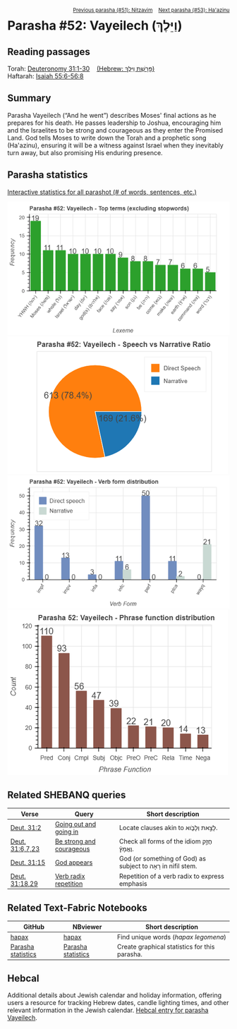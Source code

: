 <span style="float: right;"><sup> <a href="../51%20-%20Nitzavim">Previous parasha (#51): Nitzavim</a> &nbsp;&nbsp; <a href="../53%20-%20Ha'azinu">Next parasha (#53): Ha'azinu</a></sup></span>

# Parasha #52: Vayeilech (וַיֵּלֶךְ)

## Reading passages

Torah: <a href="https://www.stepbible.org/?q=version=NASB2020|reference=Deut.31-30&options=HNVUG" target="_blank">Deuteronomy 31:1-30</a> &nbsp;&nbsp; <a href="https://tikkun.io/#/p/vayeilech" target="_blank">(Hebrew: פָּרָשַׁת וַיֵּלֶךְ)</a><br>
Haftarah: 
<a href="https://www.stepbible.org/?q=version=NASB2020|reference=Is.55:6-56:8&options=HNVUG" target="_blank">Isaiah 55:6-56:8</a>

## Summary

Parasha Vayeilech (“And he went”) describes Moses' final actions as he prepares for his death. He passes leadership to Joshua, encouraging him and the Israelites to be strong and courageous as they enter the Promised Land. God tells Moses to write down the Torah and a prophetic song (Ha'azinu), ensuring it will be a witness against Israel when they inevitably turn away, but also promising His enduring presence.

## Parasha statistics

<a href="../../General/metrics_distribution.html" target="_blank">Interactive statistics for all parashot (# of words, sentences, etc.)</a>

<img src="top_terms.png">
<img src="speech_narrative_ratio.png">
<img src="verbform_distribution.png">
<img src="phrase_function_distribution.png">

## Related SHEBANQ queries


Verse | Query | Short description
--- | --- | --- 
<a href="https://www.stepbible.org/?q=version=NASB2020\|reference=Deut.31:2&options=HNVUG" target="_blank">Deut. 31:2</a> | <a href="https://shebanq.ancient-data.org/hebrew/text?iid=7119&version=2021&page=1&mr=r&qw=q" target="_blank">Going out and going in</a> | Locate clauses akin to לָצֵ֣את וְלָבֹ֑וא.
<a href="https://www.stepbible.org/?q=version=NASB2020\|reference=Deut.31:6;7;23&options=HNVUG" target="_blank">Deut. 31:6,7,23</a> | <a href="https://shebanq.ancient-data.org/hebrew/text?iid=7120&version=2021&page=1&mr=r&qw=q" target="_blank">Be strong and courageous</a> | Check all forms of the idiom חֲזַ֣ק וֶאֱמָץ֒.
<a href="https://www.stepbible.org/?q=version=NASB2020\|reference=Deut.31:15&options=HNVUG" target="_blank">Deut. 31:15</a> | <a href="https://shebanq.ancient-data.org/hebrew/text?iid=6876&version=2021&page=1&mr=r&qw=q" target="_blank">God appears</a> | God (or something of God) as subject to רָאָה in nifil stem.
<a href="https://www.stepbible.org/?q=version=NASB2020\|reference=Deut.31:18,29&options=HNVUG" target="_blank">Deut. 31:18,29</a> | <a href="https://shebanq.ancient-data.org/hebrew/text?iid=6089&version=2021&page=1&mr=r&qw=q" target="_blank">Verb radix repetition</a> | Repetition of a verb radix to express emphasis 

## Related Text-Fabric Notebooks

GitHub | NBviewer | Short description
---|---|---
<a href="https://github.com/tonyjurg/Parashot/tree/main/WeeklyParasha/52%20-%20Vayeilech/hapax.ipynb" target="_blank">hapax</a> | <a href="https://nbviewer.org/github/tonyjurg/Parashot/blob/main/WeeklyParasha/52%20-%20Vayeilech/hapax.ipynb" target="_blank">hapax</a> | Find unique words (*hapax legomena*)
<a href="https://github.com/tonyjurg/Parashot/tree/main/WeeklyParasha/52%20-%20Vayeilech/parasha_analysis.ipynb" target="_blank">Parasha statistics</a> | <a href="https://nbviewer.org/github/tonyjurg/Parashot/blob/main/WeeklyParasha/52%20-%20Vayeilech/parasha_analysis.ipynb" target="_blank">Parasha statistics</a>| Create graphical statistics for this parasha.

## Hebcal

Additional details about Jewish calendar and holiday information, offering users a resource for tracking Hebrew dates, candle lighting times, and other relevant information in the Jewish calendar. <a href="https://www.hebcal.com/sedrot/vayeilech" target="_blank">Hebcal entry for parasha Vayeilech</a>.
